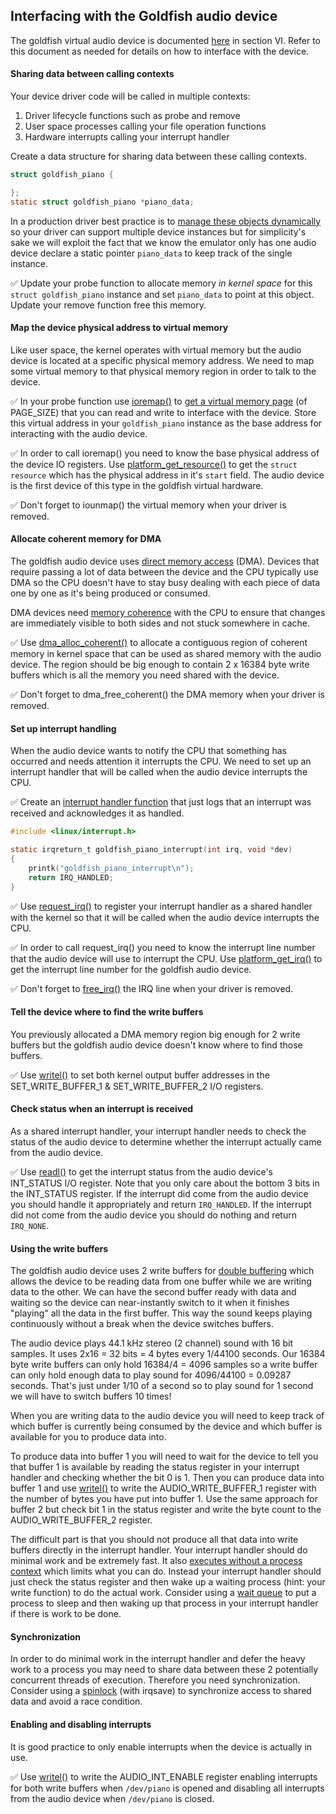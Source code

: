 ## Interfacing with the Goldfish audio device

The goldfish virtual audio device is documented [here](https://android.googlesource.com/platform/external/qemu/+/master/docs/GOLDFISH-VIRTUAL-HARDWARE.TXT) in section VI. Refer to this document as needed for details on how to interface with the device.

#### Sharing data between calling contexts

Your device driver code will be called in multiple contexts:

1. Driver lifecycle functions such as probe and remove
1. User space processes calling your file operation functions
1. Hardware interrupts calling your interrupt handler

Create a data structure for sharing data between these calling contexts.

```c
struct goldfish_piano {

};
static struct goldfish_piano *piano_data;
```

In a production driver best practice is to [manage these objects dynamically](https://static.lwn.net/images/pdf/LDD3/ch03.pdf) so your driver can support multiple device instances but for simplicity's sake we will exploit the fact that we know the emulator only has one audio device declare a static pointer `piano_data` to keep track of the single instance.

:white_check_mark: Update your probe function to allocate memory _in kernel space_ for this `struct goldfish_piano` instance and set `piano_data` to point at this object. Update your remove function free this memory.

#### Map the device physical address to virtual memory

Like user space, the kernel operates with virtual memory but the audio device is located at a specific physical memory address. We need to map some virtual memory to that physical memory region in order to talk to the device.

:white_check_mark: In your probe function use [ioremap()](http://learnlinuxconcepts.blogspot.com/2014/10/what-is-ioremap.html) to [get a virtual memory page](https://lwn.net/Articles/653585) (of PAGE_SIZE) that you can read and write to interface with the device. Store this virtual address in your `goldfish_piano` instance as the base address for interacting with the audio device.

:white_check_mark: In order to call ioremap() you need to know the base physical address of the device IO registers. Use [platform_get_resource()](https://lwn.net/Articles/448499) to get the `struct resource` which has the physical address in it's `start` field. The audio device is the first device of this type in the goldfish virtual hardware.

:white_check_mark: Don't forget to iounmap() the virtual memory when your driver is removed.

#### Allocate coherent memory for DMA

The goldfish audio device uses [direct memory access](https://en.wikipedia.org/wiki/Direct_memory_access) (DMA). Devices that require passing a lot of data between the device and the CPU typically use DMA so the CPU doesn't have to stay busy dealing with each piece of data one by one as it's being produced or consumed.

DMA devices need [memory coherence](https://en.wikipedia.org/wiki/Memory_coherence) with the CPU to ensure that changes are immediately visible to both sides and not stuck somewhere in cache.

:white_check_mark: Use [dma_alloc_coherent()](https://www.kernel.org/doc/Documentation/DMA-API.txt) to allocate a contiguous region of coherent memory in kernel space that can be used as shared memory with the audio device. The region should be big enough to contain 2 x 16384 byte write buffers which is all the memory you need shared with the device.

:white_check_mark: Don't forget to dma_free_coherent() the DMA memory when your driver is removed.

#### Set up interrupt handling

When the audio device wants to notify the CPU that something has occurred and needs attention it interrupts the CPU. We need to set up an interrupt handler that will be called when the audio device interrupts the CPU.

:white_check_mark: Create an [interrupt handler function](https://notes.shichao.io/lkd/ch7/#writing-an-interrupt-handler) that just logs that an interrupt was received and acknowledges it as handled.

```c
#include <linux/interrupt.h>

static irqreturn_t goldfish_piano_interrupt(int irq, void *dev)
{
    printk("goldfish_piano_interrupt\n");
    return IRQ_HANDLED;
}
```

:white_check_mark: Use [request_irq()](https://notes.shichao.io/lkd/ch7/#registering-an-interrupt-handler) to register your interrupt handler as a shared handler with the kernel so that it will be called when the audio device interrupts the CPU.

:white_check_mark: In order to call request_irq() you need to know the interrupt line number that the audio device will use to interrupt the CPU. Use [platform_get_irq()](https://lwn.net/Articles/448499) to get the interrupt line number for the goldfish audio device.

:white_check_mark: Don't forget to [free_irq()](https://notes.shichao.io/lkd/ch7/#freeing-an-interrupt-handler) the IRQ line when your driver is removed.

#### Tell the device where to find the write buffers

You previously allocated a DMA memory region big enough for 2 write buffers but the goldfish audio device doesn't know where to find those buffers.

:white_check_mark: Use [writel()](http://www.xml.com/ldd/chapter/book/ch08.html#t4) to set both kernel output buffer addresses in the SET_WRITE_BUFFER_1 & SET_WRITE_BUFFER_2 I/O registers.

#### Check status when an interrupt is received

As a shared interrupt handler, your interrupt handler needs to check the status of the audio device to determine whether the interrupt actually came from the audio device.

:white_check_mark: Use [readl()](http://www.xml.com/ldd/chapter/book/ch08.html#t4) to get the interrupt status from the audio device's INT_STATUS I/O register. Note that you only care about the bottom 3 bits in the INT_STATUS register. If the interrupt did come from the audio device you should handle it appropriately and return `IRQ_HANDLED`. If the interrupt did not come from the audio device you should do nothing and return `IRQ_NONE`.

#### Using the write buffers

The goldfish audio device uses 2 write buffers for [double buffering](https://en.wikipedia.org/wiki/Multiple_buffering) which allows the device to be reading data from one buffer while we are writing data to the other. We can have the second buffer ready with data and waiting so the device can near-instantly switch to it when it finishes "playing" all the data in the first buffer. This way the sound keeps playing continuously without a break when the device switches buffers.

The audio device plays 44.1 kHz stereo (2 channel) sound with 16 bit samples. It uses 2x16 = 32 bits = 4 bytes every 1/44100 seconds. Our 16384 byte write buffers can only hold 16384/4 = 4096 samples so a write buffer can only hold enough data to play sound for 4096/44100 = 0.09287 seconds. That's just under 1/10 of a second so to play sound for 1 second we will have to switch buffers 10 times!

When you are writing data to the audio device you will need to keep track of which buffer is currently being consumed by the device and which buffer is available for you to produce data into.

To produce data into buffer 1 you will need to wait for the device to tell you that buffer 1 is available by reading the status register in your interrupt handler and checking whether the bit 0 is 1. Then you can produce data into buffer 1 and use [writel()](http://www.xml.com/ldd/chapter/book/ch08.html#t4) to write the AUDIO_WRITE_BUFFER_1 register with the number of bytes you have put into buffer 1. Use the same approach for buffer 2 but check bit 1 in the status register and write the byte count to the AUDIO_WRITE_BUFFER_2 register.

The difficult part is that you should not produce all that data into write buffers directly in the interrupt handler. Your interrupt handler should do minimal work and be extremely fast. It also [executes without a process context](https://notes.shichao.io/lkd/ch7/#difference-from-the-process-context) which limits what you can do. Instead your interrupt handler should just check the status register and then wake up a waiting process (hint: your write function) to do the actual work. Consider using a [wait queue](http://tuxthink.blogspot.com/2011/04/wait-queues.html) to put a process to sleep and then waking up that process in your interrupt handler if there is work to be done.

#### Synchronization

In order to do minimal work in the interrupt handler and defer the heavy work to a process you may need to share data between these 2 potentially concurrent threads of execution. Therefore you need synchronization. Consider using a [spinlock](http://www.linuxjournal.com/article/5833) (with irqsave) to synchronize access to shared data and avoid a race condition.

#### Enabling and disabling interrupts

It is good practice to only enable interrupts when the device is actually in use.

:white_check_mark: Use [writel()](http://www.xml.com/ldd/chapter/book/ch08.html#t4) to write the AUDIO_INT_ENABLE register enabling interrupts for both write buffers when `/dev/piano` is opened and disabling all interrupts from the audio device when `/dev/piano` is closed.
